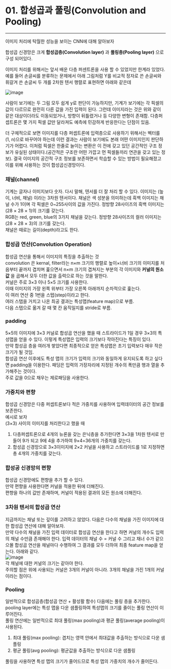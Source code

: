 # 01. 합성곱과 풀링(Convolution and Pooling)
---
이미지 처리에 탁월한 성능을 보이는 CNN에 대해 알아보자  

합성곱 신경망은 크게 **합성곱층(Convolution layer)** 과 **풀링층(Pooling layer)** 으로 구성 되어있다.  

이미지 처리를 위해서는 앞서 배운 다층 퍼센트론을 사용 할 수 있었지만 한계라 있었다. 예를 들어 손글씨를 분류하는 문제에서 아래 그림처럼 Y를 비교적 정자로 쓴 손글씨와 휘갈겨 쓴 손글씨 두 개를 2차원 텐서 행렬로 표현하면 아래와 같은데  

![image](https://user-images.githubusercontent.com/76423415/133006556-4e61b426-2e7e-46fc-866e-7745db256bc5.png)  

사람이 보기에는 두 그림 모두 쉽게 y로 판단이 가능하지만, 기계가 보기에는 각 픽셀의 값이 다르므로 완전히 다른 값을 가진 입력이 된다. 그런데 이미지라는 것은 위와 같이 같은 대상이더라도 이동되었거나, 방향이 뒤틀렸거나 등 다양한 변형이 존재함. 다층퍼셉트론은 몇 가지 픽셀 값만 달라져도 예측에 민감하게 반응한다는 단점이 있음.  

더 구체적으로 보면 이미지를 다층 퍼셉트론에 입력층으로 사용하기 위해서는 벡터를 (1, n)으로 바꾸어야 하는데 이런 결과는 사람이 보기에도 본래 어떤 이미지인지 판단하기가 어렵다. 이처럼 픽셀은 한줄로 늘이는 변환은 이 전에 갖고 있던 공간적인 구조 정보가 유실된 상태이다.(공간적은 구조란 어떤 가깝고 먼 픽셀들끼리 연관을 갖고 있는 정보). 결국 이미지의 공간적 구조 정보를 보존하면서 학습할 수 있는 방법이 필요해졌고 이를 위해 사용하는 것이 합성곱신경망이다. 

### 채널(channel)
기계는 글자나 이미지보다 숫자. 다시 말해, 텐서를 더 잘 처리 할 수 있다. 이미지는 (높이, 너비, 채널) 이라는 3차원 텐서이다. 채널은 색 성분을 의미하는데 흑백 이미지는 채널 수가 1이며 각 픽셀은 0~255사이의 값을 가진다. 정방향 28사이즈의 흑백 이미지는 (28 × 28 × 1)의 크기를 갖는다.  
RGB는 red, green, blue의 3가지 채널을 갖는다. 정방향 28사이즈의 컬러 이미지는 (28 × 28 × 3)의 크기를 갖는다.  
채널은 때로는 길이(depth)라고도 한다.  

### 합성곱 연산(Convolution Operation)
합성곱 연산을 통해서 이미지의 특징을 추출하는 것  
convolution 은 kernal, filter라는 n×m 크기의 행렬로 높이×너비 크기의 이미지를 처음부터 끝까지 겹치며 훑으면서 n×m 크기의 겹쳐지는 부분의 각 이미지와 **커널의 원소 값** 을 곱해서 모두 더한 값을 출력으로 하는 것을 말한다.  
커널은 주로 3×3 이나 5×5 크기를 사용한다.  
이때 이미지의 가장 왼쪽 위부터 가장 오른쪽 아래까지 순차적으로 훑는다.  
이 여러 연산 중 1번을 스텝(step)이라고 한다.  
여러 스탭을 거치고 나온 최공 결과는 특성맵(feature map)으로 부름.  
다음 스탭으로 옮겨 갈 때 몇 칸 움직일지를 stride로 부름.  

### padding
5×5의 이미지에 3×3 커널로 합성곱 연산을 했을 때 스트라이드가 1일 경우 3×3의 특성맵을 얻을 수 있다. 이렇게 특성맵은 입력의 크기보다 작아진다는 특징이 있다.  
만약 합성곱 층을 여러개 쌓았다면 최종적으로 얻은 특성맵은 초기 입력보다 매우 작은 크기가 될 것임.  
합성곱 연산 이후에도 특성 맵의 크기가 입력의 크기와 동일하게 유지되도록 하고 싶다면 padding을 이용한다. 패딩은 입력의 가장자리에 지정된 개수의 폭만큼 행과 열을 추가해주는 것이다.  
주로 값을 0으로 채우는 제로패딩을 사용한다. 

### 가중치와 편향
합성곱 신경망은 다중 퍼셉트론보다 적은 가중치를 사용하며 입력데이터의 공간 정보를 보존한다.  
예시로 보자  
(3×3) 사이의 이미지를 처리한다고 했을 때
1. 다층퍼셉트론으로 4개의 뉴론을 갖는 은닉층을 추가한다면 3×3을 1차원 텐서로 만들어 9가 되고 9에 4을 추가하여 9×4=36개의 가중치를 갖는다.
2. 합성곱 신경망으로 3×3이미지에 2×2 커널을 사용하고 스트라이드를 1로 지정하면 총 4개의 가중치를 갖는다. 

### 합성공 신경망의 편향
합성곱 신경망에도 편향을 추가 할 수 있다.  
만약 편향을 사용한다면 커널을 적용한 뒤에 더해진다.  
편향을 하나의 값만 존재하며, 커널이 적용된 결과의 모든 원소에 더해진다.  

### 3차원 텐서의 합성곱 연산
지금까지는 채널 또는 깊이를 고려하고 않았다. 다음은 다수의 채널을 가진 이미지에 대한 합성곱 연산에 대해 알아보자.  
만약 다수의 채널을 가진 입력 데이터로 합성곱 연산을 한다고 하면 커널의 개수도 입력의 채널 수만큼 존재해야 한다. 입력 데이터의 채널 수 = 커널 수
그리고 채너 수가 같으으몰 합성곱 연산을 채널마다 수행하여 그 결과를 모두 더하여 최종 feature map을 얻는다. 아래와 같다.  
![image](https://user-images.githubusercontent.com/76423415/133014204-3db3679f-8f74-4272-8161-f605a96efb89.png)  
각 채널에 대한 커널의 크기는 같아야 한다.  
주의할 점은 위에 사용되는 커널은 3개의 커널이 아니라. 3개의 채널을 가진 1개의 커널이라는 점이다.  

### Pooling
일반적으로 합성곱층(합성곱 연산 + 활성활 함수) 다음에는 풀링 층을 추가한다.  
pooling layer에는 특성 맵을 다운 샘플링하여 특성맵의 크기를 줄이는 풀링 연산이 이루어진다.  
풀링 연산에는 일반적으로 최대 풀링(max pooling)과 평균 풀링(average pooling)이 사용된다.
1. 최대 풀링(max pooling): 겹치는 영역 안에서 최대값을 추출하는 방식으로 다운 샘플링
2. 평균 풀링(avg pooling): 평균값을 추출하는 방식으로 다운 샘플링  

풀링을 사용하면 특성 맵의 크기가 줄어드므로 특성 맵의 가중치의 개수가 줄어든다.  
